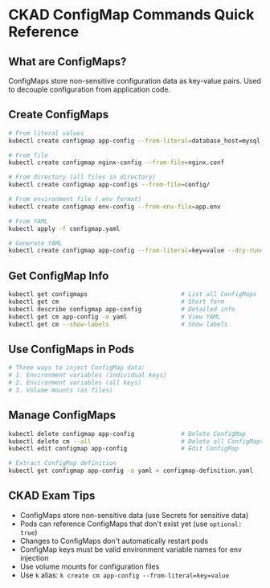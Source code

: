 # CKAD ConfigMap Commands Quick Reference

## What are ConfigMaps?

ConfigMaps store non-sensitive configuration data as key-value pairs. Used to decouple configuration from application code.

## Create ConfigMaps

```bash
# From literal values
kubectl create configmap app-config --from-literal=database_host=mysql --from-literal=database_port=3306

# From file
kubectl create configmap nginx-config --from-file=nginx.conf

# From directory (all files in directory)
kubectl create configmap app-configs --from-file=config/

# From environment file (.env format)
kubectl create configmap env-config --from-env-file=app.env

# From YAML
kubectl apply -f configmap.yaml

# Generate YAML
kubectl create configmap app-config --from-literal=key=value --dry-run=client -o yaml > configmap.yaml
```

## Get ConfigMap Info

```bash
kubectl get configmaps                          # List all ConfigMaps
kubectl get cm                                  # Short form
kubectl describe configmap app-config           # Detailed info
kubectl get cm app-config -o yaml               # View YAML
kubectl get cm --show-labels                    # Show labels
```

## Use ConfigMaps in Pods

```bash
# Three ways to inject ConfigMap data:
# 1. Environment variables (individual keys)
# 2. Environment variables (all keys)
# 3. Volume mounts (as files)
```

## Manage ConfigMaps

```bash
kubectl delete configmap app-config             # Delete ConfigMap
kubectl delete cm --all                         # Delete all ConfigMaps
kubectl edit configmap app-config               # Edit ConfigMap

# Extract ConfigMap definition
kubectl get configmap app-config -o yaml > configmap-definition.yaml
```

## CKAD Exam Tips

- ConfigMaps store non-sensitive data (use Secrets for sensitive data)
- Pods can reference ConfigMaps that don't exist yet (use `optional: true`)
- Changes to ConfigMaps don't automatically restart pods
- ConfigMap keys must be valid environment variable names for env injection
- Use volume mounts for configuration files
- Use `k` alias: `k create cm app-config --from-literal=key=value`
